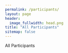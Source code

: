 ```yaml
---
permalink: /participants/
layout: page
header:
  image_fullwidth: head.png
title: "All Participants"
sitemap: false
---
```

All Participants